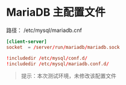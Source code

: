 # MariaDB 主配置文件

路径： /etc/mysql/mariadb.cnf

```conf
[client-server]
socket	= /server/run/mariadb/mariadb.sock

!includedir /etc/mysql/conf.d/
!includedir /etc/mysql/mariadb.conf.d/
```

> 提示：本次测试环境，未修改该配置文件
